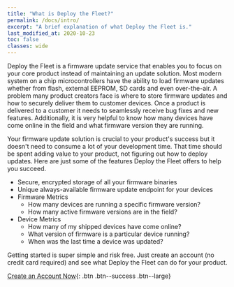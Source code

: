 ```yaml
---
title: "What is Deploy the Fleet?"
permalink: /docs/intro/
excerpt: "A brief explanation of what Deploy the Fleet is."
last_modified_at: 2020-10-23
toc: false
classes: wide
---
```


Deploy the Fleet is a firmware update service that enables you to focus on your core product instead of maintaining an update solution. Most modern system on a chip microcontrollers have the ability to load firmware updates whether from flash, external EEPROM, SD cards and even over-the-air. A problem many product creators face is where to store firmware updates and how to securely deliver them to customer devices. Once a product is delivered to a customer it needs to seamlessly receive bug fixes and new features. Additionally, it is very helpful to know how many devices have come online in the field and what firmware version they are running. 

Your firmware update solution is crucial to your product's success but it doesn't need to consume a lot of your development time. That time should be spent adding value to your product, not figuring out how to deploy updates. Here are just some of the features Deploy the Fleet offers to help you succeed.

  - Secure, encrypted storage of all your firmware binaries
  - Unique always-available firmware update endpoint for your devices
  - Firmware Metrics
    - How many devices are running a specific firmware version?
    - How many active firmware versions are in the field?
  - Device Metrics
    - How many of my shipped devices have come online?
    - What version of firmware is a particular device running?
    - When was the last time a device was updated?

Getting started is super simple and risk free. Just create an account (no credit card required) and see what Deploy the Fleet can do for your product.

[Create an Account Now](https://app.deploythefleet.io?register=true){: .btn .btn--success .btn--large}